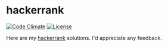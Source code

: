 # hackerrank
[![Code Climate](https://img.shields.io/codeclimate/github/rootulp/hackerrank.svg)](https://codeclimate.com/github/rootulp/hackerrank)
[![License](https://img.shields.io/:license-mit-blue.svg)](https://rootulp.mit-license.org)

Here are my [hackerrank](https://www.hackerrank.com) solutions. I'd appreciate any feedback.
